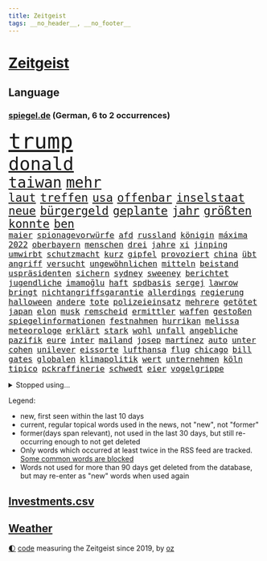 ```yaml
---
title: Zeitgeist
tags: __no_header__, __no_footer__
---
```


# [Zeitgeist](https://oliz.io/zeitgeist/)

## Language

<h3><a href="https://www.spiegel.de" target="_blank">spiegel.de</a> (German, 6 to 2 occurrences)</h3>
<p style="font-family:monospace">
<span style="font-size:32pt"><a href="news_links.html#trump" class="current">trump</a></span>
<br>
<span style="font-size:27pt"><a href="news_links.html#donald" class="current">donald</a></span>
<br>
<span style="font-size:22pt"><a href="news_links.html#taiwan" class="current">taiwan</a></span>
<span style="font-size:22pt"><a href="news_links.html#mehr" class="current">mehr</a></span>
<br>
<span style="font-size:17pt"><a href="news_links.html#laut" class="current">laut</a></span>
<span style="font-size:17pt"><a href="news_links.html#treffen" class="current">treffen</a></span>
<span style="font-size:17pt"><a href="news_links.html#usa" class="current">usa</a></span>
<span style="font-size:17pt"><a href="news_links.html#offenbar" class="current">offenbar</a></span>
<span style="font-size:17pt"><a href="news_links.html#inselstaat" class="current">inselstaat</a></span>
<span style="font-size:17pt"><a href="news_links.html#neue" class="current">neue</a></span>
<span style="font-size:17pt"><a href="news_links.html#bürgergeld" class="current">bürgergeld</a></span>
<span style="font-size:17pt"><a href="news_links.html#geplante" class="current">geplante</a></span>
<span style="font-size:17pt"><a href="news_links.html#jahr" class="current">jahr</a></span>
<span style="font-size:17pt"><a href="news_links.html#größten" class="current">größten</a></span>
<span style="font-size:17pt"><a href="news_links.html#konnte" class="current">konnte</a></span>
<span style="font-size:17pt"><a href="news_links.html#ben" class="current">ben</a></span>
<br>
<span style="font-size:12pt"><a href="news_links.html#maier" class="new">maier</a></span>
<span style="font-size:12pt"><a href="news_links.html#spionagevorwürfe" class="current">spionagevorwürfe</a></span>
<span style="font-size:12pt"><a href="news_links.html#afd" class="current">afd</a></span>
<span style="font-size:12pt"><a href="news_links.html#russland" class="current">russland</a></span>
<span style="font-size:12pt"><a href="news_links.html#königin" class="current">königin</a></span>
<span style="font-size:12pt"><a href="news_links.html#máxima" class="new">máxima</a></span>
<span style="font-size:12pt"><a href="news_links.html#2022" class="current">2022</a></span>
<span style="font-size:12pt"><a href="news_links.html#oberbayern" class="current">oberbayern</a></span>
<span style="font-size:12pt"><a href="news_links.html#menschen" class="current">menschen</a></span>
<span style="font-size:12pt"><a href="news_links.html#drei" class="current">drei</a></span>
<span style="font-size:12pt"><a href="news_links.html#jahre" class="current">jahre</a></span>
<span style="font-size:12pt"><a href="news_links.html#xi" class="current">xi</a></span>
<span style="font-size:12pt"><a href="news_links.html#jinping" class="current">jinping</a></span>
<span style="font-size:12pt"><a href="news_links.html#umwirbt" class="new">umwirbt</a></span>
<span style="font-size:12pt"><a href="news_links.html#schutzmacht" class="new">schutzmacht</a></span>
<span style="font-size:12pt"><a href="news_links.html#kurz" class="current">kurz</a></span>
<span style="font-size:12pt"><a href="news_links.html#gipfel" class="current">gipfel</a></span>
<span style="font-size:12pt"><a href="news_links.html#provoziert" class="current">provoziert</a></span>
<span style="font-size:12pt"><a href="news_links.html#china" class="current">china</a></span>
<span style="font-size:12pt"><a href="news_links.html#übt" class="current">übt</a></span>
<span style="font-size:12pt"><a href="news_links.html#angriff" class="current">angriff</a></span>
<span style="font-size:12pt"><a href="news_links.html#versucht" class="current">versucht</a></span>
<span style="font-size:12pt"><a href="news_links.html#ungewöhnlichen" class="current">ungewöhnlichen</a></span>
<span style="font-size:12pt"><a href="news_links.html#mitteln" class="current">mitteln</a></span>
<span style="font-size:12pt"><a href="news_links.html#beistand" class="current">beistand</a></span>
<span style="font-size:12pt"><a href="news_links.html#uspräsidenten" class="current">uspräsidenten</a></span>
<span style="font-size:12pt"><a href="news_links.html#sichern" class="current">sichern</a></span>
<span style="font-size:12pt"><a href="news_links.html#sydney" class="current">sydney</a></span>
<span style="font-size:12pt"><a href="news_links.html#sweeney" class="current">sweeney</a></span>
<span style="font-size:12pt"><a href="news_links.html#berichtet" class="current">berichtet</a></span>
<span style="font-size:12pt"><a href="news_links.html#jugendliche" class="current">jugendliche</a></span>
<span style="font-size:12pt"><a href="news_links.html#i̇mamoğlu" class="current">i̇mamoğlu</a></span>
<span style="font-size:12pt"><a href="news_links.html#haft" class="current">haft</a></span>
<span style="font-size:12pt"><a href="news_links.html#spdbasis" class="current">spdbasis</a></span>
<span style="font-size:12pt"><a href="news_links.html#sergej" class="new">sergej</a></span>
<span style="font-size:12pt"><a href="news_links.html#lawrow" class="current">lawrow</a></span>
<span style="font-size:12pt"><a href="news_links.html#bringt" class="current">bringt</a></span>
<span style="font-size:12pt"><a href="news_links.html#nichtangriffsgarantie" class="new">nichtangriffsgarantie</a></span>
<span style="font-size:12pt"><a href="news_links.html#allerdings" class="current">allerdings</a></span>
<span style="font-size:12pt"><a href="news_links.html#regierung" class="current">regierung</a></span>
<span style="font-size:12pt"><a href="news_links.html#halloween" class="current">halloween</a></span>
<span style="font-size:12pt"><a href="news_links.html#andere" class="current">andere</a></span>
<span style="font-size:12pt"><a href="news_links.html#tote" class="current">tote</a></span>
<span style="font-size:12pt"><a href="news_links.html#polizeieinsatz" class="current">polizeieinsatz</a></span>
<span style="font-size:12pt"><a href="news_links.html#mehrere" class="current">mehrere</a></span>
<span style="font-size:12pt"><a href="news_links.html#getötet" class="current">getötet</a></span>
<span style="font-size:12pt"><a href="news_links.html#japan" class="current">japan</a></span>
<span style="font-size:12pt"><a href="news_links.html#elon" class="current">elon</a></span>
<span style="font-size:12pt"><a href="news_links.html#musk" class="current">musk</a></span>
<span style="font-size:12pt"><a href="news_links.html#remscheid" class="new">remscheid</a></span>
<span style="font-size:12pt"><a href="news_links.html#ermittler" class="current">ermittler</a></span>
<span style="font-size:12pt"><a href="news_links.html#waffen" class="current">waffen</a></span>
<span style="font-size:12pt"><a href="news_links.html#gestoßen" class="current">gestoßen</a></span>
<span style="font-size:12pt"><a href="news_links.html#spiegelinformationen" class="current">spiegelinformationen</a></span>
<span style="font-size:12pt"><a href="news_links.html#festnahmen" class="current">festnahmen</a></span>
<span style="font-size:12pt"><a href="news_links.html#hurrikan" class="new">hurrikan</a></span>
<span style="font-size:12pt"><a href="news_links.html#melissa" class="current">melissa</a></span>
<span style="font-size:12pt"><a href="news_links.html#meteorologe" class="current">meteorologe</a></span>
<span style="font-size:12pt"><a href="news_links.html#erklärt" class="current">erklärt</a></span>
<span style="font-size:12pt"><a href="news_links.html#stark" class="current">stark</a></span>
<span style="font-size:12pt"><a href="news_links.html#wohl" class="current">wohl</a></span>
<span style="font-size:12pt"><a href="news_links.html#unfall" class="current">unfall</a></span>
<span style="font-size:12pt"><a href="news_links.html#angebliche" class="current">angebliche</a></span>
<span style="font-size:12pt"><a href="news_links.html#pazifik" class="current">pazifik</a></span>
<span style="font-size:12pt"><a href="news_links.html#eure" class="current">eure</a></span>
<span style="font-size:12pt"><a href="news_links.html#inter" class="current">inter</a></span>
<span style="font-size:12pt"><a href="news_links.html#mailand" class="current">mailand</a></span>
<span style="font-size:12pt"><a href="news_links.html#josep" class="new">josep</a></span>
<span style="font-size:12pt"><a href="news_links.html#martínez" class="current">martínez</a></span>
<span style="font-size:12pt"><a href="news_links.html#auto" class="current">auto</a></span>
<span style="font-size:12pt"><a href="news_links.html#unter" class="current">unter</a></span>
<span style="font-size:12pt"><a href="news_links.html#cohen" class="current">cohen</a></span>
<span style="font-size:12pt"><a href="news_links.html#unilever" class="current">unilever</a></span>
<span style="font-size:12pt"><a href="news_links.html#eissorte" class="new">eissorte</a></span>
<span style="font-size:12pt"><a href="news_links.html#lufthansa" class="current">lufthansa</a></span>
<span style="font-size:12pt"><a href="news_links.html#flug" class="current">flug</a></span>
<span style="font-size:12pt"><a href="news_links.html#chicago" class="current">chicago</a></span>
<span style="font-size:12pt"><a href="news_links.html#bill" class="current">bill</a></span>
<span style="font-size:12pt"><a href="news_links.html#gates" class="new">gates</a></span>
<span style="font-size:12pt"><a href="news_links.html#globalen" class="current">globalen</a></span>
<span style="font-size:12pt"><a href="news_links.html#klimapolitik" class="current">klimapolitik</a></span>
<span style="font-size:12pt"><a href="news_links.html#wert" class="current">wert</a></span>
<span style="font-size:12pt"><a href="news_links.html#unternehmen" class="current">unternehmen</a></span>
<span style="font-size:12pt"><a href="news_links.html#köln" class="current">köln</a></span>
<span style="font-size:12pt"><a href="news_links.html#tipico" class="new">tipico</a></span>
<span style="font-size:12pt"><a href="news_links.html#pckraffinerie" class="new">pckraffinerie</a></span>
<span style="font-size:12pt"><a href="news_links.html#schwedt" class="new">schwedt</a></span>
<span style="font-size:12pt"><a href="news_links.html#eier" class="new">eier</a></span>
<span style="font-size:12pt"><a href="news_links.html#vogelgrippe" class="new">vogelgrippe</a></span>
</p>
<details>
<summary>Stopped using...</summary>
<p class="former" style="font-size:12pt">
süden(1833) gerüchte(1832) polizist(1832) befürchtet(1831) beispiel(1830) bundesländer(1830) gesunken(1830) strafen(1830) rückschlag(1829) verhaftet(1829) fanden(1828) halle(1828) material(1828) nationen(1828) besetzt(1827) führende(1827) rheinlandpfalz(1827) sicherheitsbehörden(1827) superstar(1827) vergeblich(1827) abend(1826) geliefert(1826) jüngste(1826) nominiert(1826) philippinen(1826) autobahn(1825) flüchtlinge(1825) greifen(1825) persönliche(1825) termin(1825) verschwunden(1825) 300(1824) spott(1824) teilnehmen(1824) vergleich(1824) zurzeit(1824) 33(1823) altes(1823) dementiert(1823) dreimal(1823) kanzleramt(1822) löste(1822) mario(1822) trennen(1822) veranstalter(1822) endgültig(1821) massive(1821) 31(1820) allianz(1820) fdp(1820) obama(1820) regt(1820) annalena(1819) athleten(1819) baerbock(1819) mörder(1819) vorjahr(1819) null(1818) nutzte(1817) reißt(1817) aufgehoben(1816) standen(1815) vieler(1815) möglichst(1814) affäre(1813) einschränkungen(1809) globale(1808) herz(1808) schrecken(1805) sichert(1805) garten(1804) katholischen(1804) holte(1798) hafen(1797) produziert(1795) hilfen(1794) thüringer(1793) einkommen(1792) popstar(1792) solchen(1792) schützt(1789) staatlichen(1784) ausgetragen(1777) einblicke(1776) rache(1767) sammeln(1765) einfache(1755) berichtete(1735) carlos(1680) sahra(1679) wagenknecht(1679) konservative(1670) rumänien(1649) 38(1600) kuriose(1524) mike(1494) investiert(1492) gehälter(1487) außenministerin(1438) luftwaffe(1432) unserem(1416) schloss(1405) überwachung(1360) emotionalen(1349) ordnet(1339) unmittelbar(1307) heiß(1265) schlamm(1256) umstände(1253) verhängnis(1252) lob(1221) sexuell(1221) trans(1198) verzeichnet(1192) erdbeben(1191) weitergehen(1183) legal(1181) revolution(1175) island(1159) durchs(1156) schickte(1138) fliegt(1112) versehen(1098) rückstand(1088) außenpolitik(1077) billigt(1065) redet(1061) deutschlandticket(1044) steigern(1039) flogen(1037) überschritten(1024) heimische(1017) wand(1001) demonstriert(1000) zwingt(998) verdächtigt(994) alcaraz(988) islamistischen(985) uefa(974) loswerden(967) vereinten(954) zogen(953) darmstadt(949) laden(942) errichten(933) heimlich(926) hauptrolle(925) wohnen(925) nachts(902) fühlte(893) vergeltung(889) auswirken(881) berühmtesten(880) schlagabtausch(871) schuldenbremse(845) stellvertretende(845) rechtsextremer(844) obersten(841) auswahl(837) zwischenfall(836) erderwärmung(822) stockt(821) nahostkonflikt(819) service(807) bewaffnete(806) wmtitel(806) nächster(801) dich(795) chancenlos(784) ausnahmezustand(783) verkehrsunfall(782) tisch(771) schwachen(770) besserung(759) comedian(751) belästigt(749) ausbruch(748) tatverdächtiger(737) attentat(719) 1990(716) schmerzen(715) reagierten(714) via(709) bereiten(708) bsw(697) beschuldigte(693) gespalten(679) bedrängnis(668) größe(660) zeitalter(655) huthimiliz(650) huthis(645) mangelnde(637) wettkampf(632) sächsische(631) briten(628) verwehrt(627) spiegelredakteur(625) rundfunk(619) gerieten(591) wütet(591) rasch(589) wirtschaftskrise(587) stewart(585) möglichkeit(584) superstars(584) kreativ(581) höchstwert(576) gleiche(575) marihuana(571) jamal(565) musiala(565) boss(564) spielten(559) mögliches(553) elefanten(549) denkbar(546) ursachen(546) brände(540) akteure(538) flut(529) quartal(528) jessica(527) rechtsstreit(522) rafael(520) besitzt(514) perfekt(513) gemessen(504) feinde(494) ereignisse(492) laufbahn(487) urteile(482) 24jähriger(477) bürgerinnen(474) strategien(474) wachsende(473) gleichen(471) kontinent(471) telefon(456) entsprechenden(453) anruf(451) erschüttern(451) bundesnetzagentur(442) ahmed(436) zögern(434) jemen(426) nächstes(425) scheiterten(424) kriege(423) todesfälle(423) punktet(419) besetzen(417) unabhängigkeit(414) astronomie(411) plattformen(411) 2011(410) fläche(406) parallelen(405) abgesetzt(402) biografie(402) gewandt(400) parteifreund(398) baku(395) gelangen(393) anzahl(392) einzelnen(392) tiefer(391) dreieinhalb(388) zeitung(384) jordanien(380) spiegelrecherchen(379) psg(376) königreich(372) ausgeliefert(363) brett(361) zulasten(360) harmlos(359) fische(357) option(357) amtsantritt(356) ukrainepolitik(356) gebäuden(355) erik(352) maler(352) bundesrat(350) ausgegeben(342) hauptdarsteller(342) schwärmt(342) unterschiedlichen(341) selbstbewusst(340) beliebter(339) heutige(339) kliniken(339) pyrotechnik(339) exchef(336) kongress(331) altkanzler(326) gavin(326) runden(326) schuh(325) kürzen(323) 500000(321) beliebte(321) delegation(317) therapeuten(315) ministerien(312) versus(312) begehrt(311) grundsatz(308) rechtsradikalen(307) ed(301) mobilität(301) sheeran(301) spurensuche(301) vereinigte(301) bezieht(300) verzicht(300) morddrohungen(297) bußgelder(294) spotify(293) zündet(292) absetzung(291) interessieren(291) nasa(291) adolf(289) dreh(289) bot(288) bip(287) erschlagen(287) erwartete(287) verwirrung(287) pfarrer(286) alsharaa(282) vereinbart(282) winzige(282) empfehlen(280) kauflaune(280) verlängern(277) freiwilligen(276) enthalten(272) johanna(272) slowene(272) bangkok(269) flugzeugabsturz(269) waldbrände(269) ruder(268) bewegte(267) skandale(266) teslachefs(266) trauerfeier(265) uran(265) atomkraftwerk(264) regisseurin(264) menschengruppe(263) drücken(262) heidelberg(262) firewall(259) unschuldig(258) aufbau(257) manuela(257) rosa(257) kälte(255) posts(254) gift(253) newsom(253) unterrichtet(252) spannung(251) großartigen(250) agentur(249) gerückt(249) patricia(249) wirtschaftlich(248) chemnitz(247) gedenkfeier(247) gelaufen(246) pressefreiheit(242) auszuschließen(241) schranken(241) schärfer(241) transparenz(241) barcelonas(239) kanzleramtschef(237) oper(237) liveanalyse(236) hang(235) wimbledon(233) intendant(231) entführung(230) griechischen(229) #metoo(228) massenproteste(227) landesweit(226) parteifreunde(226) unterscheiden(226) übergangspräsident(226) moderner(225) onlinehändler(221) salzburg(219) river(218) vorantreiben(218) rückzieher(217) erschaffen(216) flüssigkeit(215) pascal(215) spiegeltalk(215) zweifelhafte(214) hendrik(213) verdammt(212) zecken(212) cent(211) saturn(210) stemmen(210) freigang(209) beteiligte(208) wiederaufnahme(208) wüst(207) stach(206) stromausfall(206) 1860(205) galatasaray(205) schwesig(204) 13000(203) beispiellosen(202) josé(202) taucher(202) diplomatischer(201) drohnenattacke(200) etat(200) kürzer(200) heimatschutzministerin(199) tusk(199) flügen(198) gefüllt(197) anzüge(196) erzeugen(196) gekippt(196) indes(193) kalender(193) unangenehm(192) autozulieferer(190) einzigen(190) abschnitt(189) anerkannt(189) disney(189) verabschiedete(189) abermals(188) anpassung(187) netanyahuregierung(187) memoiren(186) monatelangen(186) alexandria(183) jerusalem(183) taiwans(183) ndr(182) ansagen(181) stich(181) wälder(181) enormen(180) harvard(180) aufreger(179) fernverkehr(179) erika(178) lichtjahre(178) psychologische(178) erfindet(177) fossilen(177) komplette(176) ultrarechte(176) özel(176) bremse(175) prognose(175) trockenheit(175) hitzewellen(174) carrie(173) hoffmann(173) mischen(173) netze(173) brannten(172) flossen(172) gewissheit(171) tötungsdelikt(170) sprengt(169) traurige(169) rädern(168) umgehend(168) özgür(168) aufnahme(167) inspiriert(167) bistum(166) unruhen(166) neunjähriger(165) 110(164) 89jährige(164) entfremdet(164) regenfällen(164) arm(163) hobby(163) thorsten(163) großmutter(162) laute(162) lebewesen(162) telegram(160) unionspolitiker(160) algerien(159) arten(159) lästig(159) scharfen(159) schwersten(159) lokal(157) schränkt(157) handelsabkommen(155) kremlsprecher(155) label(155) nordkoreas(155) telefonate(155) trotzte(155) wednesday(155) aß(154) genozid(154) gestiegenen(153) aggressiver(152) kippt(152) kreuzfahrtschiff(152) usjustizministerium(152) blackout(151) carey(151) hai(151) mariah(151) nordamerika(151) summer(151) außergewöhnlichen(150) fremden(150) packt(150) routen(150) erweist(149) verletzen(149) überdurchschnittlich(149) hatz(148) lola(148) mahmoud(148) saporischschja(148) türmen(148) schutzmaßnahmen(147) einstufung(146) hektar(146) traditionsklub(146) ansturm(145) spdkandidatin(145) ankündigung(144) renten(144) sommerpause(144) ausfall(142) weiblicher(142) 103(141) kindesmissbrauch(141) oppositionsführer(141) schlangen(141) rückläufig(140) wanderung(140) ältesten(140) historikerin(139) promis(139) teamchef(139) vorgaben(139) ansage(138) exkanzler(138) kampfjet(138) harren(137) kampfflugzeuge(137) passierte(137) reichsbürger(137) schwerdtner(137) 300000(136) spionageverdacht(136) chefsache(135) doppelten(135) mieter(135) regionalverkehr(135) miene(134) zeitfahren(134) gewalttätigen(133) öffentlichrechtliche(133) fraglich(132) landschaft(132) prominenz(132) syriens(132) variante(132) xatar(132) vergessene(131) 140(129) nachteile(129) schlägerei(129) exklusiven(128) madonna(128) registriert(128) verzweifeln(128) bedrohungslage(127) iranischer(127) picasso(127) unterbrechen(127) zwecke(127) timo(126) bahnverkehr(125) ermordung(125) gegessen(125) kontrahenten(124) ausbrechen(123) eingeklemmt(123) gekündigt(122) längeren(122) stau(122) befürworten(121) verschüttet(121) koblenz(120) rückruf(120) schwingt(120) vermittlung(120) harvarduniversität(119) weltbühne(119) eröffnete(118) hellt(118) objekt(118) stadien(118) volksfest(118) brettspiele(117) mietpreisbremse(117) verbrauchern(117) autofahrerin(116) chelsea(116) brigitte(115) demokrat(115) grundrechte(115) ökosystem(115) abwehr(114) blatten(114) championsleaguesieger(114) drehbuch(114) betroffener(113) iaea(113) transfers(113) bergsturz(112) scharmützel(112) stürmt(112) trainers(112) ausgibt(111) eruption(111) gelöscht(111) videospiel(111) camping(110) lehre(109) bestimmen(108) macrons(108) lilly(107) kontroverse(106) küsten(106) pablo(106) magabewegung(105) neffe(105) altersgrenze(104) altersgrenzen(104) fäuste(104) amoklauf(103) ferieninsel(103) luca(103) beordert(102) daily(102) harz(102) lissabon(102) mediamarkt(102) neunjährigen(102) trinkt(102) ressort(101) sergio(100) militärhilfe(99) niederschläge(99) verwandt(99) bewahren(97) dürren(97) oberleitung(97) ruffalo(97) verzweiflung(97) lehmann(96) hetze(95) horror(94) santorini(94) angereichertes(92) geschäftsfrau(92) grenzübergang(92) nonnen(92) vorbildlich(92) überaus(92) musikalisch(91) niger(91) dazugehörigen(90) diva(90) gremium(90) kloster(90) linkenchefin(90) popkultur(90) staatsangehörige(90) zuwanderern(90) einwandern(89) globus(89) look(89) matthäus(89) nachzahlungen(89) militärkolonnen(88) aitana(87) bonmatí(87) bundeshaushalt(87) exfußballstar(87) gibt’s(87) weltmeere(87) gmbh(86) tropische(86) abgestellte(85) bob(85) freihandelsabkommen(85) homo(85) leuten(85) michelin(85) sapiens(85) ardsendung(84) drogenbanden(84) freiburger(84) gedenkstätte(84) invasive(84) lärmbelästigung(84) matthew(84) steuerte(84) verknüpft(84) datenschützer(83) haushaltsplan(83) einsätze(82) erlässt(82) gewalttäter(82) populistische(82) windböen(82) österreicherin(82) bibliotheken(81) einzel(81) nils(81) beth(80) mr(80) afghanischen(79) faktor(79) südküste(79) vorräte(79) konzernmutter(78) nordwesten(78) prostituierten(78) usmoderator(78) verfassungsrichter(78) vorgeht(78) bewohnt(77) blaue(77) erkenne(77) generaldebatte(77) haushaltsdebatte(77) komplex(77) solidarisiert(77) sondersitzung(77) teleskop(77) virus(77) wehrte(77) aufsichtsgremium(76) profifußballer(76) schild(76) schlossen(76) zollhammer(76) aufklärungsflugzeug(75) erstem(75) kontaktierte(75) pegel(75) verrat(75) weltranglistenerste(75) bootsausflug(74) brisant(74) ertränkt(74) evenepoel(74) kretschmer(74) remco(74) zulassung(74) 2036(73) arbeitnehmern(73) gelbe(73) neubau(73) praxen(73) richterkandidaten(73) sexualstraftäters(73) schaltete(72) schätzen(72) urlaubern(72) abgestürzten(71) darknet(71) dumitru(71) entwischte(71) epsteinakten(71) gedauert(71) grausam(71) gunn(71) hektik(71) megaprojekt(71) merke(71) nachbauen(71) superman(71) antiisraelischer(70) ereignissen(70) forschungsstation(70) moulin(70) reinhardt(70) rouge(70) 8000(69) herausgefunden(69) vermittelte(69) wuchs(69) ecuador(68) enthüllen(68) lutz(68) saftige(68) spiegelanalyse(68) strahlkraft(68) verpuffen(68) weggesperrt(68) 73jährige(67) brandt(67) late(67) schlesinger(67) spatenstich(67) ultrarechten(67) 95(66) anfängt(66) eindringlinge(66) emil(66) livesendung(66) sharaa(66) achteinhalb(65) gewidmet(65) halbjahr(65) lacher(65) rivalin(65) stützpunkt(65) taifun(65) tropensturm(65) unerwünschten(65) schließung(64) spektakulärer(64) strategischen(64) titanic(64) barack(63) baumgart(63) gebremst(63) humorvoll(63) palästinenserstaates(63) raumfahrtbehörde(63) rohstoffe(63) romanelli(63) vereinfachen(63) anhalten(62) einbürgerungen(62) massenanfall(62) palästinaaktivisten(62) strike(62) fußballweltmeister(61) putinfreund(61) athletinnen(60) briefe(60) professionellen(60) überqueren(60) ankündigungen(59) glass(59) peichl(59) theorie(59) unfallort(59) thailands(58) tragik(58) bookingcom(57) extremsportler(57) kugelbomben(57) peskow(57) rang(57) silvester(57) wonder(57) 35jährige(56) 7000(56) ausgleichen(56) erwischen(56) fantasiert(56) gewürdigt(56) häufigsten(56) krankhaften(56) römische(56) techkonzern(56) angelaufen(55) bootsführer(55) cherson(55) ständiger(55) tyler(55) usrapperin(55) dortige(54) exstaatschef(54) geförderten(54) jdcom(54) längste(54) verbrennen(54) wahrheiten(54) zurückgeholt(54) enkelin(53) gequält(53) kontrollierte(53) kostete(53) liebespaare(53) schwieriges(53) aalborg(52) andererseits(52) militärstützpunkt(52) spende(52) gesamtwertung(51) kigenerierten(51) maike(51) nationalpark(51) parteilose(51) rocksänger(51) schlimmste(51) steinschlag(51) vorleistung(51) werbefotos(51) bewegungen(50) bundesstraße(50) haltbar(50) heimlichen(50) kratzer(50) netzbetreiber(50) palästinas(50) wohnort(50) abhalten(49) butter(49) gebiete(49) kinoleinwand(49) leichtathletikwm(49) mitgerissen(49) schönheitsideale(49) welthandel(49) astronauten(48) einzusetzen(48) konzernspitze(48) kugelstoßen(48) kulisse(48) ludwigsburg(48) ogunleye(48) schulweg(48) yemisi(48) khalil(47) leidenschaftlich(47) längerem(47) palästinaaktivist(47) rechtsextremem(47) sotschi(47) ausstellungen(46) geleistet(46) sparmaßnahme(46) abschottung(45) anwesenden(45) auktionshaus(45) drogenpolitik(45) flugobjekte(45) meeresforscher(45) regierungsvertreter(45) todesfolge(45) usbericht(45) abgewinnen(44) autorennen(44) beschwerte(44) erschütterungen(44) gender(44) mecklenburg(44) aufeinandertreffen(43) ausgewählte(43) dient(43) leonie(43) mourinho(43) schöne(43) unosicherheitsrat(43) vergiftetes(43) ausgang(42) behindert(42) bewältigt(42) bravo(42) crasht(42) einsteigen(42) jederzeit(42) lastenrad(42) mo(42) fossilien(41) gleichgewicht(41) katholischer(41) kulturkämpfer(41) ruhs(41) time(41) wasserwerfer(41) weile(40) wochenlanger(40) digitalisieren(39) geschäftstüchtige(39) militärmanöver(39) oberbürgermeisterwahl(39) schmücken(39) witwe(39) bombardements(38) quallen(38) rooney(38) strauchelt(38) candace(37) luftverschmutzung(37) owens(37) sicherheitsexperten(37) wundert(37) zod(37) 29jährige(36) angelina(36) exnationalspieler(36) hausfrau(36) jolie(36) mitbewohnerin(36) vorkommen(36) zweijähriger(36) achtlos(35) catcalling(35) entsorgen(35) kurzurlaub(35) nachtleben(35) poltert(35) saale(35) sozialismus(35) statisten(35) venezuelas(35) wirkungslos(35) ägyptens(35) einfangen(34) herzustellen(34) moskauer(34) scherzt(34) sogenanntes(34) störten(34) angemessene(33) bosnien(33) dodik(33) einkauf(33) eröffneten(33) milorad(33) normalen(33) saisonbeginn(33) beschwichtigt(32) identifizieren(32) innenpolitisch(32) kunstwerke(32) samuel(32) unoexperten(32) wacht(32) gina(31) israelpremier(31) lückenkemper(31) rtlshow(31) spanienrundfahrt(31) tech(31) alltägliche(30) angedeutet(30) commerzbank(30) exportüberschuss(30) ifogeschäftsklimaindex(30) kinos(30) kulturzentrum(30) schauspielstar(30) staatssekretär(30) unicredit(30) eugen(29) gewaltiger(29) krokodile(29) unbekanntes(29) zentren(29) beiträgt(28) ernsthaft(28) knotenpunkt(28) lud(28) spendenaufruf(28) strafbar(28) arizona(27) finanzgeschäften(27) fünfzigerjahre(27) geburtstagsfeier(27) neuigkeiten(27) seth(27) spieltag(27) betrugsmaschen(26) email(26) entgeht(26) gabriel(26) pferden(26) potenziellen(26) potsdamer(26) rihanna(26) sanaa(26) spieltagen(26) 1993(25) ausgenutzt(25) brutalen(25) crime(25) dicken(25) hensel(25) indian(25) paares(25) techfirmen(25) doppelte(24) entführte(24) hausarzt(24) melbourne(24) oregon(24) anschluss(23) benachteiligt(23) karim(23) koalitionsstreit(23) promi(23) seilen(23) geschmäht(22) gpsstörungen(22) bezüglich(21) dachau(21) filderstadt(21) hoffenheim(21) jaguar(21) kirmes(21) kriegsminister(21) rover(21) stromnetz(21) supermärkten(21) verbale(21) 02(20) halfen(20) martialisch(20) unovollversammlung(20) überraschender(20) fluggäste(19) fossiler(19) gekentert(19) metier(19) nrwministerpräsident(19) ableger(18) anzuschnallen(18) einstufen(18) forschungsinstitute(18) pünktlich(18) quinn(18) schwachem(18) talkshow(18) gekracht(17) manns(17) pension(17) abwasser(16) detroit(16) elektrofachmärkte(16) nikola(16) standstreifen(16) wayne(16) dirigent(15) eineinhalb(15) koffern(15) krankheitserreger(15) mahlzeit(15) nachbarin(15) stallorder(15) verwahrt(15) wohlsten(15) anhaltenden(14) formel1qualifying(14) guterres(14) heidenheim(14) innensenator(14) slowenien(14) unterrichten(14) astronautinnen(13) chp(13) daviscupkapitän(13) dopingspielen(13) dänemarks(13) eigenschaften(13) irritierenden(13) laufstegen(13) stichverletzungen(13) begründete(12) demut(12) gelegt(12) polizeikontrolle(12) sportverbände(12) zusammengestellt(12) 210(11) anlauf(11) eingefroren(11) petra(11) terminal(11) unberechenbar(11) unogeneralsekretär(11) usbotschafter(11)
</p>
</details>
<p>Legend:
<ul>
<li><span class="new">new</span>, first seen within the last 10 days</li>
<li><span class="current">current</span>, regular topical words used in the news, not "new", not "former"</li>
<li><span class="former">former(days span relevant)</span>, not used in the last 30 days, but still re-occurring enough to not get deleted</li>
<li>Only words which occurred at least twice in the RSS feed are tracked. <a href="language/filters.py">Some common words are blocked</a></li>
<li>Words not used for more than 90 days get deleted from the database, but may re-enter as "new" words when used again</li>
</ul>
</p>

## [Investments](investments.html)[.csv](investments.csv)

## [Weather](weather.html)

<footer>
<a href="javascript:toggleTheme()" class="nav">🌓</a>
<a href="https://github.com/ooz/zeitgeist">code</a> measuring the Zeitgeist since 2019, by <a href="https://oliz.io">oz</a>
</footer>
